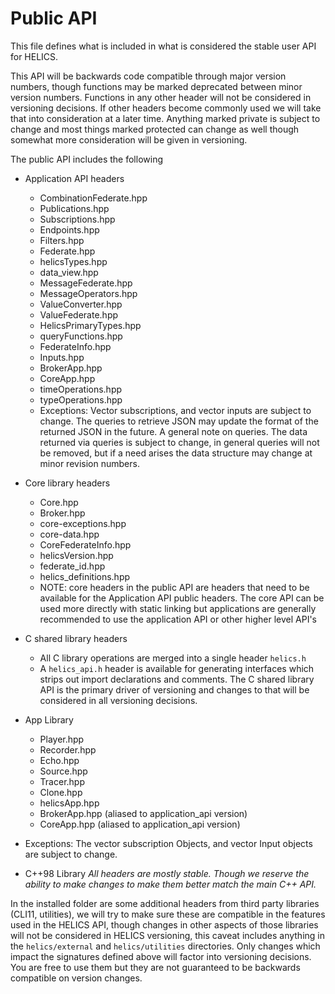 # Public API

This file defines what is included in what is considered the stable user API for HELICS.

This API will be backwards code compatible through major version numbers, though functions may be marked deprecated between minor version numbers. Functions in any other header will not be considered in versioning decisions. If other headers become commonly used we will take that into consideration at a later time. Anything marked private is subject to change and most things marked protected can change as well though somewhat more consideration will be given in versioning.

The public API includes the following

- Application API headers

  - CombinationFederate.hpp
  - Publications.hpp
  - Subscriptions.hpp
  - Endpoints.hpp
  - Filters.hpp
  - Federate.hpp
  - helicsTypes.hpp
  - data_view.hpp
  - MessageFederate.hpp
  - MessageOperators.hpp
  - ValueConverter.hpp
  - ValueFederate.hpp
  - HelicsPrimaryTypes.hpp
  - queryFunctions.hpp
  - FederateInfo.hpp
  - Inputs.hpp
  - BrokerApp.hpp
  - CoreApp.hpp
  - timeOperations.hpp
  - typeOperations.hpp
  - Exceptions: Vector subscriptions, and vector inputs are subject to change. The queries to retrieve JSON may update the format of the returned JSON in the future. A general note on queries. The data returned via queries is subject to change, in general queries will not be removed, but if a need arises the data structure may change at minor revision numbers.

- Core library headers

  - Core.hpp
  - Broker.hpp
  - core-exceptions.hpp
  - core-data.hpp
  - CoreFederateInfo.hpp
  - helicsVersion.hpp
  - federate_id.hpp
  - helics_definitions.hpp
  - NOTE: core headers in the public API are headers that need to be available for the Application API public headers. The core API can be used more directly with static linking but applications are generally recommended to use the application API or other higher level API's

- C shared library headers

  - All C library operations are merged into a single header `helics.h`
  - A `helics_api.h` header is available for generating interfaces which strips out import declarations and comments. The C shared library API is the primary driver of versioning and changes to that will be considered in all versioning decisions.

- App Library

  - Player.hpp
  - Recorder.hpp
  - Echo.hpp
  - Source.hpp
  - Tracer.hpp
  - Clone.hpp
  - helicsApp.hpp
  - BrokerApp.hpp (aliased to application_api version)
  - CoreApp.hpp (aliased to application_api version)

- Exceptions: The vector subscription Objects, and vector Input objects are subject to change.

- C++98 Library _All headers are mostly stable. Though we reserve the ability to make changes to make them better match the main C\+\+ API._

In the installed folder are some additional headers from third party libraries (CLI11, utilities), we will try to make sure these are compatible in the features used in the HELICS API, though changes in other aspects of those libraries will not be considered in HELICS versioning, this caveat includes anything in the `helics/external` and `helics/utilities` directories. Only changes which impact the signatures defined above will factor into versioning decisions. You are free to use them but they are not guaranteed to be backwards compatible on version changes.
